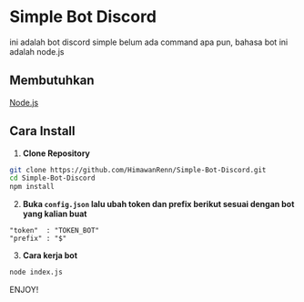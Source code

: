 # Simple Bot Discord
 ini adalah bot discord simple belum ada command apa pun, bahasa bot ini adalah node.js

## Membutuhkan
<a href="https://nodejs.org/en/">Node.js</a>

## Cara Install

1. **Clone Repository**
```bash
git clone https://github.com/HimawanRenn/Simple-Bot-Discord.git
cd Simple-Bot-Discord
npm install
```

2. **Buka ```config.json``` lalu ubah token dan prefix berikut sesuai dengan bot yang kalian buat**
```
"token"  : "TOKEN_BOT"
"prefix" : "$"
```

3. **Cara kerja bot**
```bash
node index.js
```

ENJOY!
